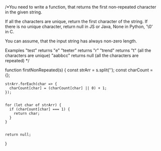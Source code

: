 /*You need to write a function, that returns the first non-repeated character in the given string.

If all the characters are unique, return the first character of the string.
If there is no unique character, return null in JS or Java, None in Python, '\0' in C.

You can assume, that the input string has always non-zero length.

Examples
"test"   returns "e"
"teeter" returns "r"
"trend"  returns "t" (all the characters are unique)
"aabbcc" returns null (all the characters are repeated)
*/



function firstNonRepeated(s) {
    const strArr = s.split(''); 
    const charCount = {}; 
  
   
    strArr.forEach(char => {
      charCount[char] = (charCount[char] || 0) + 1;
    });
  
   
    for (let char of strArr) {
      if (charCount[char] === 1) {
        return char;
      }
    }
  
 
    return null;
  }
